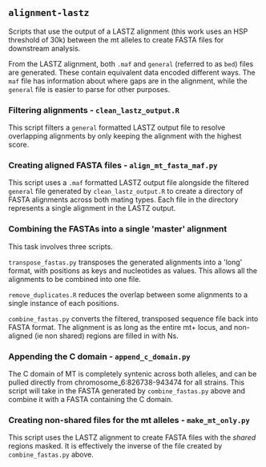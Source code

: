 
## `alignment-lastz`

Scripts that use the output of a LASTZ alignment (this work uses an HSP threshold of
30k) between the mt alleles to create FASTA files for downstream analysis.

From the LASTZ alignment, both `.maf` and `general` (referred to as `bed`) files
are generated. These contain equivalent data encoded different ways. 
The `maf` file has information about where gaps are in the alignment, while
the `general` file is easier to parse for other purposes. 

### Filtering alignments - `clean_lastz_output.R`

This script filters a `general` formatted LASTZ output file
to resolve overlapping alignments by only keeping the alignment with
the highest score.

### Creating aligned FASTA files - `align_mt_fasta_maf.py`

This script uses a `.maf` formatted LASTZ output file alongside
the filtered `general` file generated by `clean_lastz_output.R` to
create a directory of FASTA alignments across both mating types. Each file 
in the directory represents a single alignment in the LASTZ output.

### Combining the FASTAs into a single 'master' alignment

This task involves three scripts.

`transpose_fastas.py` transposes the generated alignments into a
'long' format, with positions as keys and nucleotides as values.
This allows all the alignments to be combined into one file.

`remove_duplicates.R` reduces the overlap between some alignments
to a single instance of each positions.

`combine_fastas.py` converts the filtered, transposed sequence file
back into FASTA format. The alignment is as long as the entire mt+ locus,
and non-aligned (ie non shared) regions are filled in with Ns.

### Appending the C domain - `append_c_domain.py`

The C domain of MT is completely syntenic across both alleles, and can
be pulled directly from chromosome_6:826738-943474 for all strains.
This script will take in the FASTA generated by `combine_fastas.py` above
and combine it with a FASTA containing the C domain.

### Creating non-shared files for the mt alleles - `make_mt_only.py`

This script uses the LASTZ alignment to create FASTA files with the
_shared_ regions masked. It is effectively the inverse of the
file created by `combine_fastas.py` above. 
